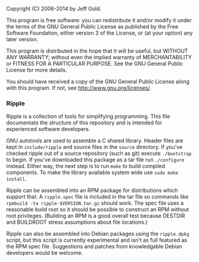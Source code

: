 Copyright (C) 2006-2014 by Jeff Gold.

This program is free software: you can redistribute it and/or modify
it under the terms of the GNU General Public License as published by
the Free Software Foundation, either version 3 of the License, or (at
your option) any later version.

This program is distributed in the hope that it will be useful, but
WITHOUT ANY WARRANTY; without even the implied warranty of
MERCHANTABILITY or FITNESS FOR A PARTICULAR PURPOSE.  See the GNU
General Public License for more details.

You should have received a copy of the GNU General Public License
along with this program.  If not, see <http://www.gnu.org/licenses/>.

### Ripple

Ripple is a collection of tools for simplifying programming.  This
file documentats the structure of this repository and is intended for
experienced software developers.

GNU autotools are used to assemble a C shared library.  Header files
are kept in `include/ripple` and source files in the `source`
directory.  If you've checked ripple out of a source repository (such
as git) execute `./bootstrap` to begin.  If you've downloaded this
package as a tar file run `./configure` instead.  Either way, the next
step is to run `make` to build compiled components.  To make the
library available system wide use `sudo make install`.

Ripple can be assembled into an RPM package for distributions which
support that.  A `ripple.spec` file is included in the tar file so
commands like `rpmbuild -ta ripple-$VERSION.tar.gz` should work.  The
spec file uses a reasonable build root so it should be possible to
construct an RPM without root privileges.  (Building an RPM is a good
overall test because DESTDIR and BUILDROOT stress assumptions about
file locations.)

Ripple can also be assembled into Debian packages using the
`ripple.dpkg` script, but this script is currently experimental and
isn't as full featured as the RPM spec file.  Suggestions and patches
from knowledgable Debian developers would be welcome.
